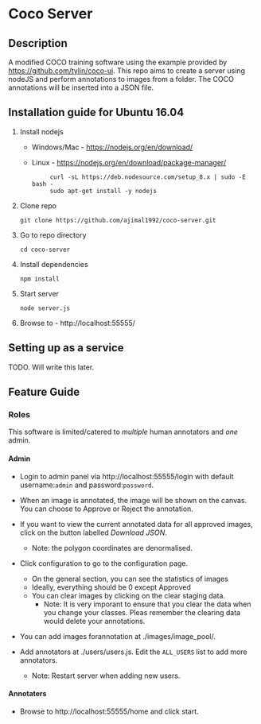# Coco Server

## Description
A modified COCO training software using the example provided by https://github.com/tylin/coco-ui. This repo aims to create a server using nodeJS and perform annotations to images from a folder. The COCO annotations will be inserted into a JSON file. 

## Installation guide for Ubuntu 16.04
1. Install nodejs
    - Windows/Mac - https://nodejs.org/en/download/
    - Linux - https://nodejs.org/en/download/package-manager/
        
               curl -sL https://deb.nodesource.com/setup_8.x | sudo -E bash -
               sudo apt-get install -y nodejs
2. Clone repo

       git clone https://github.com/ajimal1992/coco-server.git
3. Go to repo directory

       cd coco-server
4. Install dependencies

       npm install
5. Start server

       node server.js
6. Browse to - http://localhost:55555/

## Setting up as a service
TODO. Will write this later.
    
## Feature Guide
### Roles
This software is limited/catered to _multiple_ human annotators and _one_ admin. 

#### Admin
 - Login to admin panel via http://localhost:55555/login with default username:`admin` and password:`password`. 
 - When an image is annotated, the image will be shown on the canvas. You can choose to Approve or Reject the annotation. 
 - If you want to view the current annotated data for all approved images, click on the button labelled _Download JSON_.
    - Note: the polygon coordinates are denormalised. 
 - Click configuration to go to the configuration page. 
    - On the general section, you can see the statistics of images
    - Ideally, everything should be 0 except Approved
    - You can clear images by clicking on the clear staging data.
        - Note: It is very imporant to ensure that you clear the data when you change your classes. Pleas remember the clearing data would delete your annotations.

 - You can add images forannotation at ./images/image_pool/.
 - Add annotators at ./users/users.js. Edit the `ALL_USERS` list to add more annotators.
    - Note: Restart server when adding new users.

#### Annotaters
 - Browse to http://localhost:55555/home and click start.

